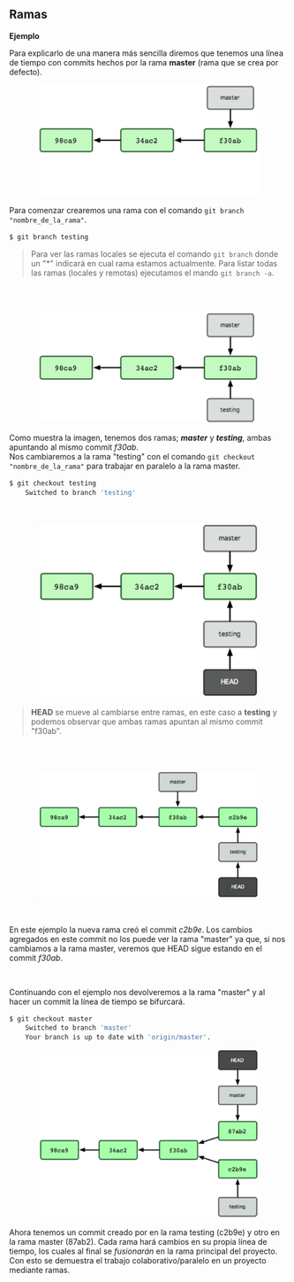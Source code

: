 ## Ramas

**Ejemplo**

Para explicarlo de una manera más sencilla diremos que tenemos una línea de tiempo con commits hechos por la rama **master** (rama que se crea por defecto).


<p align="center"><img src="https://raw.githubusercontent.com/coneking/trabajo/desarrollo/GIT/images/rama1.png" width="400" /></p>

Para comenzar crearemos una rama con el comando `git branch "nombre_de_la_rama"`.

```sh
$ git branch testing
```

> Para ver las ramas locales se ejecuta el comando `git branch` donde un "\*" indicará en cual rama estamos actualmente.
> Para listar todas las ramas (locales y remotas) ejecutamos el mando `git branch -a`.

<br>
<br>

<p align="center"><img src="https://raw.githubusercontent.com/coneking/trabajo/desarrollo/GIT/images/rama2.png" width="400" /></p>

Como muestra la imagen, tenemos dos ramas; ***master*** y ***testing***, ambas apuntando al mismo commit *f30ab*.<br>
Nos cambiaremos a la rama "testing" con el comando `git checkout "nombre_de_la_rama"` para trabajar en paralelo a la rama master.

```sh
$ git checkout testing
	Switched to branch 'testing'
```

<br>

<p align="center"><img src="https://raw.githubusercontent.com/coneking/trabajo/desarrollo/GIT/images/rama3.png" width="400" /></p>

>**HEAD** se mueve al cambiarse entre ramas, en este caso a **testing** y podemos observar que ambas ramas apuntan al mismo commit "f30ab".

<br>
<br>

<p align="center"><img src="https://raw.githubusercontent.com/coneking/trabajo/desarrollo/GIT/images/rama4.png" width="400" /></p>

<br>

En este ejemplo la nueva rama creó el commit *c2b9e*. Los cambios agregados en este commit no los puede ver la rama "master" ya que, si nos cambiamos a la rama master, veremos que HEAD sigue estando en el commit *f30ab*.

<br>

Continuando con el ejemplo nos devolveremos a la rama "master" y al hacer un commit la línea de tiempo se bifurcará.

```sh
$ git checkout master
	Switched to branch 'master'
	Your branch is up to date with 'origin/master'.
```

<p align="center"><img src="https://raw.githubusercontent.com/coneking/trabajo/desarrollo/GIT/images/rama5.png" width="400" /></p>

Ahora tenemos un commit creado por en la rama testing (c2b9e) y otro en la rama master (87ab2). Cada rama hará cambios en su propia línea de tiempo, los cuales al final se *fusionarán* en la rama principal del proyecto.<br>
Con esto se demuestra el trabajo colaborativo/paralelo en un proyecto mediante ramas.
